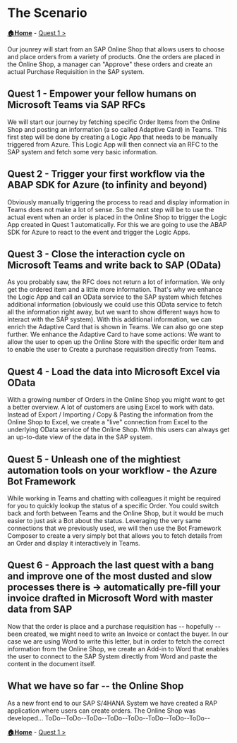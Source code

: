 # The Scenario

**[🏠Home](../README.md)** - [ Quest 1 >](quest1.md)

Our jounrey will start from an SAP Online Shop that allows users to choose and place orders from a variety of products. One the orders are placed in the Online Shop, a manager can "Approve" these orders and create an actual Purchase Requisition in the SAP system.

## Quest 1 - Empower your fellow humans on Microsoft Teams via SAP RFCs

We will start our journey by fetching specific Order Items from the Online Shop and posting an information (a so called Adaptive Card) in Teams. This first step will be done by creating a Logic App that needs to be manually triggered from Azure. This Logic App will then connect via an RFC to the SAP system and fetch some very basic information.

## Quest 2 - Trigger your first workflow via the ABAP SDK for Azure (to infinity and beyond)

Obviously manually triggering the process to read and display information in Teams does not make a lot of sense. So the next step will be to use the actual event when an order is placed in the Online Shop to trigger the Logic App created in Quest 1 automatically. For this we are going to use the ABAP SDK for Azure to react to the event and trigger the Logic Apps.

## Quest 3 - Close the interaction cycle on Microsoft Teams and write back to SAP (OData)

As you probably saw, the RFC does not return a lot of information. We only get the ordered item and a little more information. That's why we enhance the Logic App and call an OData service to the SAP system which fetches additional information (obviously we could use this OData service to fetch all the information right away, but we want to show different ways how to interact with the SAP system). With this additional information, we can enrich the Adaptive Card that is shown in Teams. We can also go one step further. We enhance the Adaptive Card to have some actions: We want to allow the user to open up the Online Store with the specific order Item and to enable the user to Create a purchase requisition directly from Teams.

## Quest 4 - Load the data into Microsoft Excel via OData

With a growing number of Orders in the Online Shop you might want to get a better overview. A lot of customers are using Excel to work with data. Instead of Export / Importing / Copy & Pasting the information from the Online Shop to Excel, we create a "live" connection from Excel to the underlying OData service of the Online Shop. With this users can always get an up-to-date view of the data in the SAP system.

## Quest 5 - Unleash one of the mightiest automation tools on your workflow - the Azure Bot Framework

While working in Teams and chatting with colleagues it might be required for you to quickly lookup the status of a specific Order. You could switch back and forth between Teams and the Online Shop, but it would be much easier to just ask a Bot about the status. Leveraging the very same connections that we previously used, we will then use the Bot Framework Composer to create a very simply bot that allows you to fetch details from an Order and display it interactively in Teams.

## Quest 6 - Approach the last quest with a bang and improve one of the most dusted and slow processes there is -> automatically pre-fill your invoice drafted in Microsoft Word with master data from SAP

Now that the order is place and a purchase requisition has -- hopefully -- been created, we might need to write an Invoice or contact the buyer. In our case we are using Word to write this letter, but in order to fetch the correct information from the Online Shop, we create an Add-in to Word that enables the user to connect to the SAP System directly from Word and paste the content in the document itself. 

## What we have so far -- the Online Shop

As a new front end to our SAP S/4HANA System we have created a RAP application where users can create orders.
The Online Shop was developed...
ToDo--ToDo--ToDo--ToDo--ToDo--ToDo--ToDo--ToDo--

**[🏠Home](../README.md)** - [ Quest 1 >](quest1.md)
